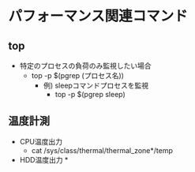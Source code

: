 # パフォーマンス関連コマンド

## top

* 特定のプロセスの負荷のみ監視したい場合
  * top -p $(pgrep (プロセス名))
    * 例) sleepコマンドプロセスを監視
      * top -p $(pgrep sleep)
      
## 温度計測

* CPU温度出力
  * cat /sys/class/thermal/thermal_zone*/temp
* HDD温度出力
  * 